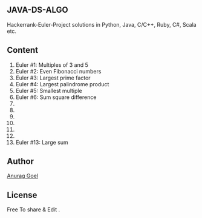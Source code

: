 ## JAVA-DS-ALGO
Hackerrank-Euler-Project solutions in Python, Java, C/C++, Ruby, C#, Scala etc.

## Content
1. Euler #1: Multiples of 3 and 5
2. Euler #2: Even Fibonacci numbers
3. Euler #3: Largest prime factor
4. Euler #4: Largest palindrome product
5. Euler #5: Smallest multiple
6. Euler #6: Sum square difference
7.
8.
9.
10.
11.
12.
13. Euler #13: Large sum

## Author
[Anurag Goel](http://www.anuraggoel.in)

## License
Free To share & Edit .
